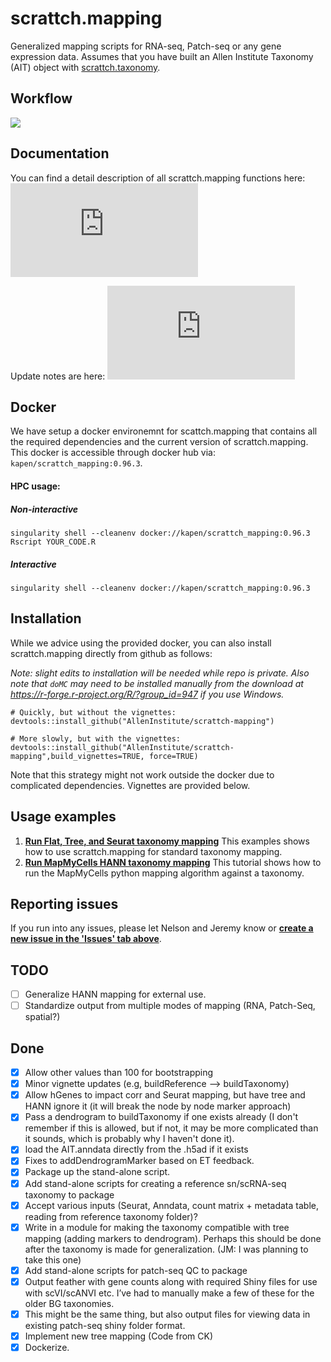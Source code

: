 # scrattch.mapping

Generalized mapping scripts for RNA-seq, Patch-seq or any gene expression data. Assumes that you have built an Allen Institute Taxonomy (AIT) object with [scrattch.taxonomy](https://github.com/AllenInstitute/scrattch.taxonomy).

## Workflow

![](https://github.com/AllenInstitute/scrattch-mapping/blob/main/schematic.png)

## Documentation

You can find a detail description of all scrattch.mapping functions here: ![Documentation](https://github.com/AllenInstitute/scrattch-mapping/blob/main/scrattch.mapping_0.1.pdf)

Update notes are here: ![Versions](https://github.com/AllenInstitute/scrattch-mapping/blob/dev_njj/VERSIONS.md)

## Docker

We have setup a docker environemnt for scattch.mapping that contains all the required dependencies and the current version of scrattch.mapping. This docker is accessible through docker hub via: `kapen/scrattch_mapping:0.96.3`.

#### HPC usage:

##### Non-interactive
`singularity shell --cleanenv docker://kapen/scrattch_mapping:0.96.3 Rscript YOUR_CODE.R`

##### Interactive
`singularity shell --cleanenv docker://kapen/scrattch_mapping:0.96.3`


## Installation

While we advice using the provided docker, you can also install scrattch.mapping directly from github as follows:

*Note: slight edits to installation will be needed while repo is private.  Also note that `doMC` may need to be installed manually from the download at https://r-forge.r-project.org/R/?group_id=947 if you use Windows.*

```
# Quickly, but without the vignettes:
devtools::install_github("AllenInstitute/scrattch-mapping")

# More slowly, but with the vignettes:
devtools::install_github("AllenInstitute/scrattch-mapping",build_vignettes=TRUE, force=TRUE)
```

Note that this strategy might not work outside the docker due to complicated dependencies. Vignettes are provided below.

## Usage examples

1. [**Run Flat, Tree, and Seurat taxonomy mapping**](https://github.com/AllenInstitute/scrattch-mapping/blob/main/examples/mapping.md) This examples shows how to use scrattch.mapping for standard taxonomy mapping.
2. [**Run MapMyCells HANN taxonomy mapping**](https://github.com/AllenInstitute/scrattch-mapping/blob/main/examples/mapping_MapMyCells.md) This tutorial shows how to run the MapMyCells python mapping algorithm against a taxonomy.

## Reporting issues

If you run into any issues, please let Nelson and Jeremy know or [**create a new issue in the 'Issues' tab above**](https://github.com/AllenInstitute/scrattch-mapping/issues).

## TODO

- [ ] Generalize HANN mapping for external use.
- [ ] Standardize output from multiple modes of mapping (RNA, Patch-Seq, spatial?)

## Done

- [x] Allow other values than 100 for bootstrapping
- [x] Minor vignette updates (e.g, buildReference --> buildTaxonomy)
- [x] Allow hGenes to impact corr and Seurat mapping, but have tree and HANN ignore it (it will break the node by node marker approach)
- [x] Pass a dendrogram to buildTaxonomy if one exists already (I don't remember if this is allowed, but if not, it may be more complicated than it sounds, which is probably why I haven't done it).
- [x] load the AIT.anndata directly from the .h5ad if it exists
- [x] Fixes to addDendrogramMarker based on ET feedback.
- [x] Package up the stand-alone script.
- [x] Add stand-alone scripts for creating a reference sn/scRNA-seq taxonomy to package
- [x] Accept various inputs (Seurat, Anndata, count matrix + metadata table, reading from reference taxonomy folder)?
- [x] Write in a module for making the taxonomy compatible with tree mapping (adding markers to dendrogram). Perhaps this should be done after the taxonomy is made for generalization. (JM: I was planning to take this one)
- [x] Add stand-alone scripts for patch-seq QC to package
- [x] Output feather with gene counts along with required Shiny files for use with scVI/scANVI etc. I’ve had to manually make a few of these for the older BG taxonomies.
- [x] This might be the same thing, but also output files for viewing data in existing patch-seq shiny folder format.
- [x] Implement new tree mapping (Code from CK)
- [x] Dockerize.
